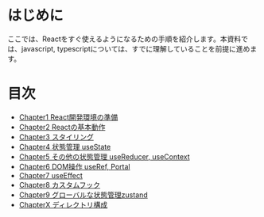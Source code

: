 # はじめに

ここでは、Reactをすぐ使えるようになるための手順を紹介します。本資料では、javascript, typescriptについては、すでに理解していることを前提に進めます。

# 目次

- [Chapter1 React開発環境の準備](./chapters/chapter1.md)
- [Chapter2 Reactの基本動作](./chapters/chapter2.md)
- [Chapter3 スタイリング]()
- [Chapter4 状態管理 useState]()
- [Chapter5 その他の状態管理 useReducer, useContext]()
- [Chapter6 DOM操作 useRef, Portal]()
- [Chapter7 useEffect]()
- [Chapter8 カスタムフック]()
- [Chapter9 グローバルな状態管理zustand]()
- [ChapterX ディレクトリ構成]()